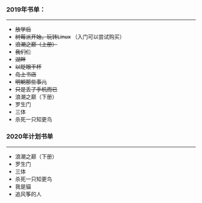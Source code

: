 ### 2019年书单：
------
 - ~~放学后~~
 - ~~树莓派开始，玩转Linux~~ （入门可以尝试购买）
 - ~~浪潮之巅（上册）~~
 - ~~我们仨~~
 - ~~湖畔~~
 - ~~以眨眼干杯~~
 - ~~岛上书店~~
 - ~~明朝那些事儿~~
 - ~~只是丢了手机而已~~
 - 浪潮之巅（下册）
 - 罗生门
 - 三体
 - 杀死一只知更鸟


### 2020年计划书单

------

 - 浪潮之巅（下册）
 - 罗生门
 - 三体
 - 杀死一只知更鸟
 - 我是貓
 - 追风筝的人
